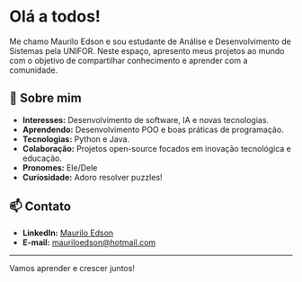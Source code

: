 # Olá a todos!

Me chamo Maurilo Edson e sou estudante de Análise e Desenvolvimento de Sistemas pela UNIFOR. Neste espaço, apresento meus projetos ao mundo com o objetivo de compartilhar conhecimento e aprender com a comunidade.

## 👋 Sobre mim
- **Interesses:** Desenvolvimento de software, IA e novas tecnologias.
- **Aprendendo:** Desenvolvimento POO e boas práticas de programação.
- **Tecnologias:** Python e Java.
- **Colaboração:** Projetos open-source focados em inovação tecnológica e educação.
- **Pronomes:** Ele/Dele
- **Curiosidade:** Adoro resolver puzzles!

## 📫 Contato
- **LinkedIn:** [Maurilo Edson]([www.linkedin.com/in/maurilo-edson](https://www.linkedin.com/in/maurilo-edson-027367300/))
- **E-mail:** [mauriloedson@hotmail.com](mailto:mauriloedson@hotmail.com)

---

Vamos aprender e crescer juntos!

